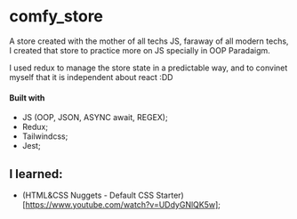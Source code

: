 # comfy_store
A store created with the mother of all techs JS, faraway of all modern techs, I created that store
to practice more on JS specially in OOP Paradaigm.

I used redux to manage the store state in a predictable way, and to convinet myself that it is independent about react :DD

#### Built with
- JS (OOP, JSON, ASYNC await, REGEX);
- Redux;
- Tailwindcss;
- Jest;


## I learned:
- (HTML&CSS Nuggets - Default CSS Starter)[https://www.youtube.com/watch?v=UDdyGNlQK5w];

